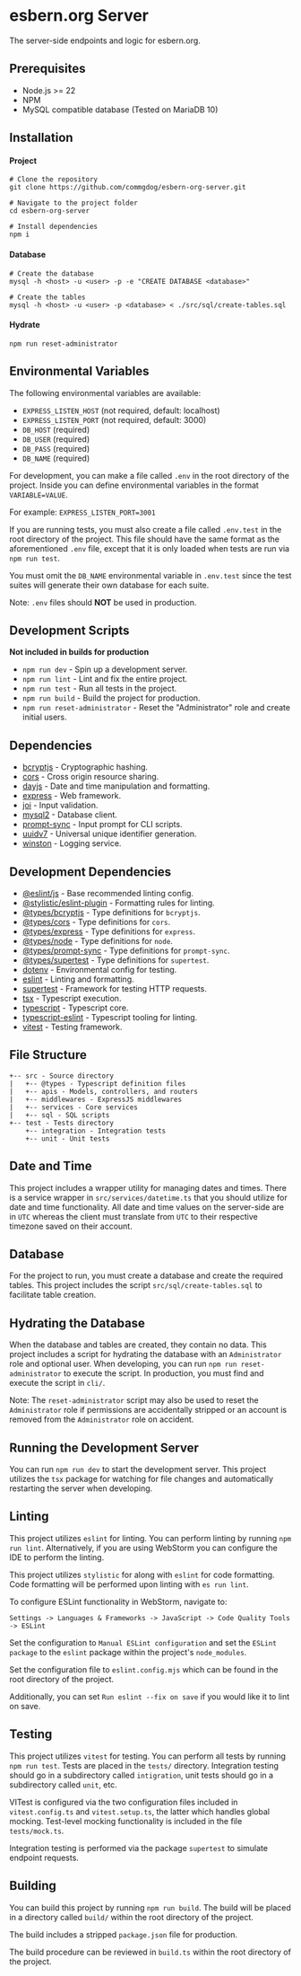 # esbern.org Server
The server-side endpoints and logic for esbern.org.

## Prerequisites
* Node.js >= 22
* NPM
* MySQL compatible database (Tested on MariaDB 10)

## Installation

#### Project
```
# Clone the repository
git clone https://github.com/commgdog/esbern-org-server.git

# Navigate to the project folder
cd esbern-org-server

# Install dependencies
npm i
```

#### Database
```
# Create the database
mysql -h <host> -u <user> -p -e "CREATE DATABASE <database>"

# Create the tables
mysql -h <host> -u <user> -p <database> < ./src/sql/create-tables.sql
```

#### Hydrate
```
npm run reset-administrator
```

## Environmental Variables
The following environmental variables are available:
* `EXPRESS_LISTEN_HOST` (not required, default: localhost)
* `EXPRESS_LISTEN_PORT` (not required, default: 3000)
* `DB_HOST` (required)
* `DB_USER` (required)
* `DB_PASS` (required)
* `DB_NAME` (required)

For development, you can make a file called `.env` in the root directory of the project.
Inside you can define environmental variables in the format `VARIABLE=VALUE`.

For example: `EXPRESS_LISTEN_PORT=3001`

If you are running tests, you must also create a file called `.env.test` in the root
directory of the project. This file should have the same format as the aforementioned
`.env` file, except that it is only loaded when tests are run via `npm run test`.

You must omit the `DB_NAME` environmental variable in `.env.test` since the test suites
will generate their own database for each suite.

Note: `.env` files should **NOT** be used in production.

## Development Scripts

**Not included in builds for production**

* `npm run dev` - Spin up a development server.
* `npm run lint` - Lint and fix the entire project.
* `npm run test` - Run all tests in the project.
* `npm run build` - Build the project for production.
* `npm run reset-administrator` - Reset the "Administrator" role and create initial users.

## Dependencies
* [bcryptjs](https://www.npmjs.com/package/bcryptjs) - Cryptographic hashing.
* [cors](https://www.npmjs.com/package/cors) - Cross origin resource sharing.
* [dayjs](https://www.npmjs.com/package/dayjs) - Date and time manipulation and formatting.
* [express](https://www.npmjs.com/package/express) - Web framework.
* [joi](https://www.npmjs.com/package/joi) - Input validation.
* [mysql2](https://www.npmjs.com/package/mysql2) - Database client.
* [prompt-sync](https://www.npmjs.com/package/prompt-sync) - Input prompt for CLI scripts.
* [uuidv7](https://www.npmjs.com/package/uuidv7) - Universal unique identifier generation.
* [winston](https://www.npmjs.com/package/winston) - Logging service.

## Development Dependencies
* [@eslint/js](https://www.npmjs.com/package/@eslint/js) - Base recommended linting config.
* [@stylistic/eslint-plugin](https://www.npmjs.com/package/@stylistic/eslint-plugin) - Formatting rules for linting.
* [@types/bcryptjs](https://www.npmjs.com/package/@types/bcryptjs) - Type definitions for `bcryptjs`.
* [@types/cors](https://www.npmjs.com/package/@types/cors) - Type definitions for `cors`.
* [@types/express](https://www.npmjs.com/package/@types/express) - Type definitions for `express`.
* [@types/node](https://www.npmjs.com/package/@types/node) - Type definitions for `node`.
* [@types/prompt-sync](https://www.npmjs.com/package/@types/prompt-sync) - Type definitions for `prompt-sync`.
* [@types/supertest](https://www.npmjs.com/package/@types/supertest) - Type definitions for `supertest`.
* [dotenv](https://www.npmjs.com/package/dotenv) - Environmental config for testing.
* [eslint](https://www.npmjs.com/package/eslint) - Linting and formatting.
* [supertest](https://www.npmjs.com/package/supertest) - Framework for testing HTTP requests.
* [tsx](https://www.npmjs.com/package/tsx) - Typescript execution.
* [typescript](https://www.npmjs.com/package/typescript) - Typescript core.
* [typescript-eslint](https://www.npmjs.com/package/typescript-eslint) - Typescript tooling for linting.
* [vitest](https://www.npmjs.com/package/vitest) - Testing framework.

## File Structure
```
+-- src - Source directory
|   +-- @types - Typescript definition files
|   +-- apis - Models, controllers, and routers
|   +-- middlewares - ExpressJS middlewares
|   +-- services - Core services
|   +-- sql - SQL scripts
+-- test - Tests directory
    +-- integration - Integration tests
    +-- unit - Unit tests
```

## Date and Time
This project includes a wrapper utility for managing dates and times. There is a service wrapper in
`src/services/datetime.ts` that you should utilize for date and time functionality. All date and time
values on the server-side are in `UTC` whereas the client must translate from `UTC` to their respective
timezone saved on their account.

## Database
For the project to run, you must create a database and create the required tables. This project
includes the script `src/sql/create-tables.sql` to facilitate table creation.

## Hydrating the Database
When the database and tables are created, they contain no data. This project includes a script
for hydrating the database with an `Administrator` role and optional user. When developing, you
can run `npm run reset-administrator` to execute the script. In production, you must find and
execute the script in `cli/`.

Note: The `reset-administrator` script may also be used to reset the `Administrator` role if permissions
are accidentally stripped or an account is removed from the `Administrator` role on accident.

## Running the Development Server
You can run `npm run dev` to start the development server. This project utilizes the `tsx`
package for watching for file changes and automatically restarting the server when developing.

## Linting
This project utilizes `eslint` for linting. You can perform linting by running `npm run lint`.
Alternatively, if you are using WebStorm you can configure the IDE to perform the linting.

This project utilizes `stylistic` for along with `eslint` for code formatting. Code formatting
will be performed upon linting with `es run lint`.

To configure ESLint functionality in WebStorm, navigate to:

`Settings -> Languages & Frameworks -> JavaScript -> Code Quality Tools -> ESLint`

Set the configuration to `Manual ESLint configuration` and set the `ESLint package` to the
`eslint` package within the project's `node_modules`. 

Set the configuration file to `eslint.config.mjs` which can be found in the root directory
of the project.

Additionally, you can set `Run eslint --fix on save` if you would like it to lint on save.

## Testing
This project utilizes `vitest` for testing. You can perform all tests by running
`npm run test`. Tests are placed in the `tests/` directory. Integration testing should go in
a subdirectory called `intigration`, unit tests should go in a subdirectory called `unit`, etc.

VITest is configured via the two configuration files included in `vitest.config.ts` and
`vitest.setup.ts`, the latter which handles global mocking. Test-level mocking functionality
is included in the file `tests/mock.ts`.

Integration testing is performed via the package `supertest` to simulate endpoint requests.

## Building
You can build this project by running `npm run build`. The build will be placed in a directory
called `build/` within the root directory of the project.

The build includes a stripped `package.json` file for production.

The build procedure can be reviewed in `build.ts` within the root directory of the project.
